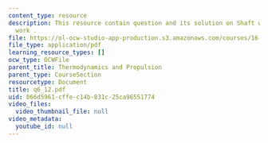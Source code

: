 ```yaml
---
content_type: resource
description: This resource contain question and its solution on Shaft work and Flow
  work .
file: https://ol-ocw-studio-app-production.s3.amazonaws.com/courses/16-01-unified-engineering-i-ii-iii-iv-fall-2005-spring-2006/066d5961cffec14b831c25ca96551774_q6_12.pdf
file_type: application/pdf
learning_resource_types: []
ocw_type: OCWFile
parent_title: Thermodynamics and Propulsion
parent_type: CourseSection
resourcetype: Document
title: q6_12.pdf
uid: 066d5961-cffe-c14b-831c-25ca96551774
video_files:
  video_thumbnail_file: null
video_metadata:
  youtube_id: null
---
```

